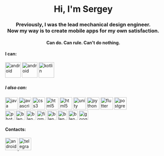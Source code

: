 <h1 align="center">Hi, I'm Sergey</h1>
<h3 align="center">Previously, I was the lead mechanical design engineer. <br/> Now my way is to create mobile apps for my own satisfaction.</h3>
<h4 align="center">Can do. Can rule. Can't do nothing.</h3>
<h4 align="left">I can:</h4>

<!---
картинки с сайта icons8 вставлять через кнопку скачать, там будет ссылка на png файл
-->
<div>
<p align="left"> 
  <img src="https://img.icons8.com/color/96/android-os.png" alt="android" width="50" height="50"/>
  <img src="https://blogger.googleusercontent.com/img/b/R29vZ2xl/AVvXsEjC97Z8BResg5dlPqczsRCFhP6zewWX0X0e7fVPG-G7PuUZwwZVsi9OPoqJYkgqT2h0FI95SsmWzVEgpt8b8HAqFiIxZ98TFtY4lE0b8UrtVJ2HrJebRwl6C9DslsQDl9KnBIrdHS6LtkY/s1600/jetpack+compose+icon_RGB.png" alt="android" width="50" height="50"/> 
   <img src="https://img.icons8.com/color/96/kotlin.png" alt="kotlin" width="50" height="50"/> 
  </div>
  <h5 align="left">I also can:</h5>
  <div >
  <img src="https://img.icons8.com/color/96/java-coffee-cup-logo--v1.png" alt="java" width="40" height="40"/>
  <img src="https://img.icons8.com/color/96/javascript--v1.png" alt="javascript" width="40" height="40"/>
  <img src="https://img.icons8.com/color/96/css3.png" alt="css3" width="40" height="40"/>
  <img src="https://img.icons8.com/color/96/html-5--v1.png" alt="html5" width="40" height="40"/> 
  <img src="https://img.icons8.com/color/48/c-sharp-logo.png" alt="html5" width="40" height="40"/>
  <img src="https://img.icons8.com/fluency/48/unity.png" alt="unity" width="40" height="40"/>
  <img src="https://img.icons8.com/color/48/python--v1.png" alt="python" width="40" height="40"/>
  <img src="https://img.icons8.com/color/48/flutter.png" alt="flutter" width="40" height="40"/> 
  <img src="https://img.icons8.com/color/48/postgreesql.png" alt="postgreSQL" width="40" height="40"/> 
  </div>
  <div >
  <img src="https://img.icons8.com/color/96/adobe-photoshop--v1.png" alt="photoshop" width="30" height="30"/>
 <img src="https://img.icons8.com/color/96/blender-3d.png" alt="blender" width="30" height="30"/> 
   <img src="https://img.icons8.com/color/96/solidworks.png" alt="blender" width="30" height="30"/> 
   <img src="https://img.icons8.com/color/48/figma--v1.png" alt="figma" width="30" height="30"/>
   <img src="https://img.icons8.com/color/96/wordpress.png" alt="blender" width="30" height="30"/>
  <img src="https://img.icons8.com/color/96/google-sheets.png" alt="blender" width="30" height="30"/>
  <img src="https://img.icons8.com/color/96/notion--v1.png" alt="blender" width="30" height="30"/>
   <img src="https://img.icons8.com/color/48/google-sites--v2.png" alt="google sites" width="30" height="30"/>
  </div>
</p>
<h4 align="left">Contacts:</h4>
<p align="left"> 
  <a href="mailto:sutemi67@gmail.com" target="_blank"> <img src="https://img.icons8.com/color/96/gmail-new.png"  alt="android" width="40" height="40"/> </a>
  <a href="https://t.me/Sutemi67" target="_blank" rel="noreferrer"> <img width="40" height="40" src="https://img.icons8.com/color/48/telegram-app--v1.png" alt="telegram-app--v1" width="40" height="40"/>


